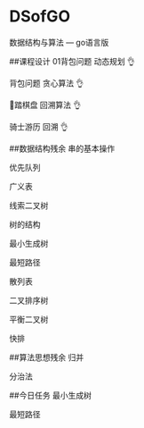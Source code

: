# DSofGO
数据结构与算法 — go语言版

##课程设计
01背包问题  动态规划    👌
    
背包问题    贪心算法    👌    

🐎踏棋盘    回溯算法    👌

骑士游历    回溯       👌

##数据结构残余
串的基本操作

优先队列

广义表

线索二叉树

树的结构

最小生成树

最短路径

散列表

二叉排序树

平衡二叉树

快排

##算法思想残余
归并

分治法

##今日任务
最小生成树

最短路径


